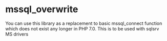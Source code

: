 # mssql_overwrite
You can use this library as a replacement to basic mssql_connect function which does not exist any longer in PHP 7.0. This is to be used with sqlsrv MS drivers
